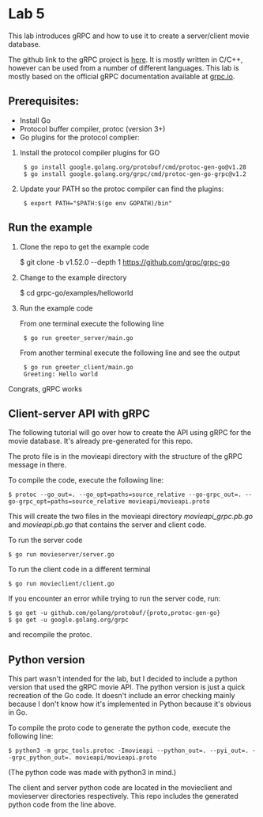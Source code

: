 # Lab 5
This lab introduces gRPC and how to use it to create a server/client movie database.

The github link to the gRPC project is [here](https://github.com/grpc/grpc).
It is mostly written in C/C++, however can be used from a number of different languages.
This lab is mostly based on the official gRPC documentation available at [grpc.io](https://grpc.io/).

## Prerequisites:
- Install Go
- Protocol buffer compiler, protoc (version 3+)
- Go plugins for the protocol complier:
1. Install the protocol compiler plugins for GO


        $ go install google.golang.org/protobuf/cmd/protoc-gen-go@v1.28
        $ go install google.golang.org/grpc/cmd/protoc-gen-go-grpc@v1.2

2. Update your PATH so the protoc compiler can find the plugins:

        $ export PATH="$PATH:$(go env GOPATH)/bin"
    
## Run the example
1. Clone the repo to get the example code

    $ git clone -b v1.52.0 --depth 1 https://github.com/grpc/grpc-go

2. Change to the example directory

    $ cd grpc-go/examples/helloworld

3. Run the example code
    
    From one terminal execute the following line 

        $ go run greeter_server/main.go

    From another terminal execute the following line and see the output

        $ go run greeter_client/main.go
        Greeting: Hello world

Congrats, gRPC works

## Client-server API with gRPC

The following tutorial will go over how to create the API using gRPC for the movie database.
It's already pre-generated for this repo.

The proto file is in the movieapi directory with the structure of the gRPC message in there.

To compile the code, execute the following line:

    $ protoc --go_out=. --go_opt=paths=source_relative --go-grpc_out=. --go-grpc_opt=paths=source_relative movieapi/movieapi.proto

This will create the two files in the movieapi directory *movieapi_grpc.pb.go* and *movieapi.pb.go* that contains the server and client code.

To run the server code 

    $ go run movieserver/server.go

To run the client code in a different terminal

    $ go run movieclient/client.go

If you encounter an error while trying to run the server code, run:

    $ go get -u github.com/golang/protobuf/{proto,protoc-gen-go}
    $ go get -u google.golang.org/grpc

and recompile the protoc.

## Python version
This part wasn't intended for the lab, but I decided to include a python version that used the gRPC movie API. The python version is just a quick recreation of the Go code. It doesn't include an error checking mainly because I don't know how it's implemented in Python because it's obvious in Go.

To compile the proto code to generate the python code, execute the following line:

    $ python3 -m grpc_tools.protoc -Imovieapi --python_out=. --pyi_out=. --grpc_python_out=. movieapi/movieapi.proto

(The python code was made with python3 in mind.)

The client and server python code are located in the movieclient and movieserver directories respectively. This repo includes the generated python code from the line above.
